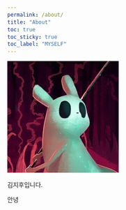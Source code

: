 ```yaml
---
permalink: /about/
title: "About"
toc: true
toc_sticky: true
toc_label: "MYSELF"
---
```


![icon](/assets/images/profile.png)

김지후입니다.

안녕